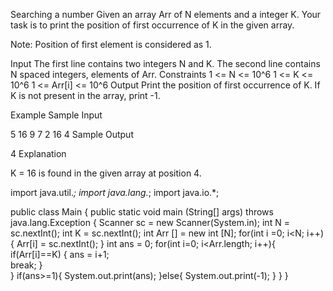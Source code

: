Searching a number
Given an array Arr of N elements and a integer K. Your task is to print the position of first occurrence of K in the given array.

Note: Position of first element is considered as 1.

Input
The first line contains two integers N and K.
The second line contains N spaced integers, elements of Arr.
Constraints
1 <= N <= 10^6
1 <= K <= 10^6
1 <= Arr[i] <= 10^6
Output
Print the position of first occurrence of K. If K is not present in the array, print -1.

Example
Sample Input

5 16
9 7 2 16 4
Sample Output

4
Explanation

K = 16 is found in the given array at position 4.


import java.util.*;
import java.lang.*;
import java.io.*;

public class Main
{
	public static void main (String[] args) throws java.lang.Exception
	{
          Scanner sc = new Scanner(System.in);
       int N = sc.nextInt();
            int K = sc.nextInt();
       int Arr [] = new int [N];
       for(int i =0; i<N; i++){
         Arr[i] = sc.nextInt();
       }
      int ans = 0;
      for(int i=0; i<Arr.length; i++){
        if(Arr[i]==K)
        {
          ans = i+1;      
          break;
        }  
      }
      if(ans>=1){
        System.out.print(ans);
      }else{
        System.out.print(-1);
      }
	}
}
